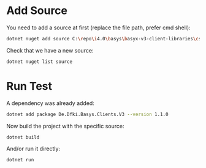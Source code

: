 # Add Source

You need to add a source at first (replace the file path, prefer cmd shell):
``` sh
dotnet nuget add source C:\repo\i4.0\basys\basyx-v3-client-libraries\csharp-unity\release -n localunity
```
Check that we have a new source:
``` sh
dotnet nuget list source
```
# Run Test

A dependency was already added:
``` sh
dotnet add package De.Dfki.Basys.Clients.V3 --version 1.1.0
```

Now build the project with the specific source:
``` sh
dotnet build
```
And/or run it directly:
``` sh
dotnet run
```